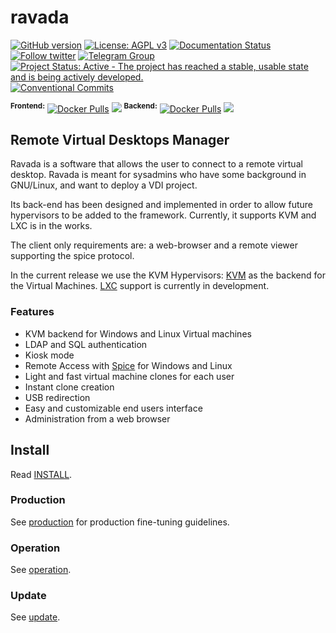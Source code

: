 # ravada 

[![GitHub version](https://img.shields.io/badge/version-0.2.17-brightgreen.svg)](https://github.com/UPC/ravada/releases) [![License: AGPL v3](https://img.shields.io/badge/License-AGPL%20v3-blue.svg)](https://github.com/UPC/ravada/blob/master/LICENSE)
[![Documentation Status](https://readthedocs.org/projects/ravada/badge/?version=latest)](http://ravada.readthedocs.io/en/latest/?badge=latest)
[![Follow twitter](https://img.shields.io/twitter/follow/ravada_vdi.svg?style=social&label=Twitter&style=flat-square)](https://twitter.com/ravada_vdi)
[![Telegram Group](https://img.shields.io/badge/Telegram-Group-blue.svg)](https://t.me/ravadavdi)
[![Project Status: Active - The project has reached a stable, usable state and is being actively developed.](http://www.repostatus.org/badges/latest/active.svg)](http://www.repostatus.org/#active)
[![Conventional Commits](https://img.shields.io/badge/Conventional%20Commits-1.0.0-yellow.svg)](https://conventionalcommits.org)

<sup>**Frontend:**</sup><!-- [![Docker Stars](https://img.shields.io/docker/stars/ravada/front.svg?style=flat)](https://hub.docker.com/r/ravada/front/) -->
[![Docker Pulls](https://img.shields.io/docker/pulls/ravada/front.svg?style=flat)](https://hub.docker.com/r/ravada/front/)
[![](https://images.microbadger.com/badges/image/ravada/front.svg)](https://microbadger.com/images/ravada/front "Get your own image badge on microbadger.com")
<sup>**Backend:**</sup><!-- [![Docker Stars](https://img.shields.io/docker/stars/ravada/back.svg?style=flat)](https://hub.docker.com/r/ravada/back/)-->
[![Docker Pulls](https://img.shields.io/docker/pulls/ravada/back.svg?style=flat)](https://hub.docker.com/r/ravada/back/)
[![](https://images.microbadger.com/badges/image/ravada/back.svg)](https://microbadger.com/images/ravada/back "Get your own image badge on microbadger.com")

## Remote Virtual Desktops Manager

Ravada is a software that allows the user to connect to a
remote virtual desktop.
Ravada is meant for sysadmins who have some background in GNU/Linux, and want to deploy a VDI project.

Its back-end has been designed and implemented in order to allow future hypervisors to be added to the framework. Currently, it supports KVM and LXC is in the works.

The client only requirements are: a web-browser and a remote viewer supporting the spice protocol.

In the current release we use the
KVM Hypervisors: [KVM](http://www.linux-kvm.org/) as the backend for the Virtual Machines.
 [LXC](https://linuxcontainers.org/) support is currently in development.

### Features

 * KVM backend for Windows and Linux Virtual machines
 * LDAP and SQL authentication
 * Kiosk mode
 * Remote Access with [Spice](http://www.spice-space.org/) for Windows and Linux
 * Light and fast virtual machine clones for each user
 * Instant clone creation
 * USB redirection
 * Easy and customizable end users interface
 * Administration from a web browser

## Install

Read [INSTALL](http://ravada.readthedocs.io/en/latest/docs/INSTALL.html).


### Production

See [production](http://ravada.readthedocs.io/en/latest/docs/production.html)
for production fine-tuning guidelines.

### Operation

See [operation](http://ravada.readthedocs.io/en/latest/docs/operation.html).

### Update

See [update](http://ravada.readthedocs.io/en/latest/docs/update.html).

